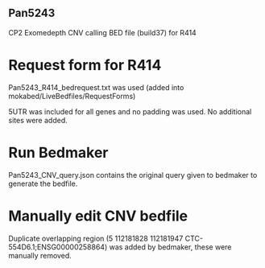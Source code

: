 ## Pan5243

CP2 Exomedepth CNV calling BED file (build37) for R414

# Request form for R414
Pan5243_R414_bedrequest.txt was used  (added into mokabed/LiveBedfiles/RequestForms)

5UTR was included for all genes and no padding was used. No additional sites were added. 

# Run Bedmaker
Pan5243_CNV_query.json contains the original query given to bedmaker to generate the bedfile.

# Manually edit CNV bedfile 
Duplicate overlapping region (5	112181828	112181947	CTC-554D6.1;ENSG00000258864) was added by bedmaker, these were manually removed.

